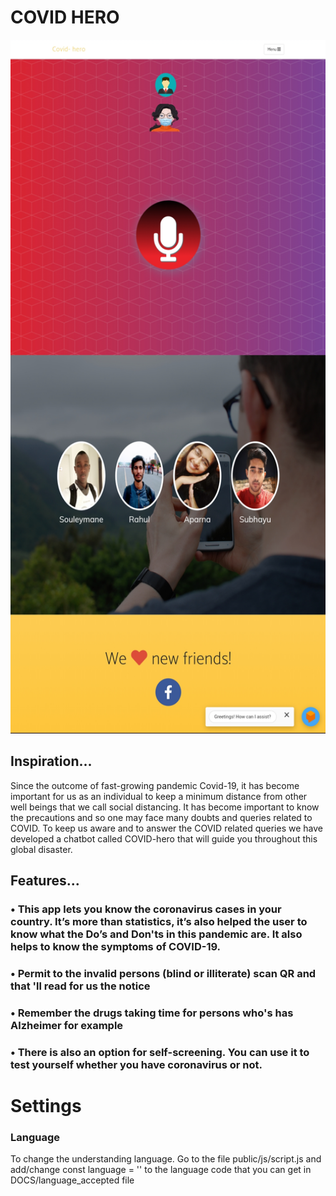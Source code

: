 # COVID HERO

<p align="center">                                         
  <img width="540" height="1110" src="covid-hero.png"> 
</p>

## Inspiration...

Since the outcome of fast-growing pandemic Covid-19, it has become important for us as an individual to keep a minimum distance from other well beings that we call social distancing. It has become important to know the precautions and so one may face many doubts and queries related to COVID. To keep us aware and to answer the COVID related queries we have developed a chatbot called COVID-hero that will guide you throughout this global disaster.

## Features...

### • This app lets you know the coronavirus cases in your country. It’s more than statistics, it’s also helped the user to know what the Do’s and Don'ts in this pandemic are. It also helps to know the symptoms of COVID-19.

### • Permit to the invalid persons (blind or illiterate) scan QR and that 'll read for us the notice

### • Remember the drugs taking time for persons who's has Alzheimer for example

### • There is also an option for self-screening. You can use it to test yourself whether you have coronavirus or not.

# Settings

### Language

To change the understanding language. Go to the file public/js/script.js and add/change const language = '' to the language code that you can get in DOCS/language_accepted file
